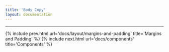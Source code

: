 ```yaml
---
title: 'Body Copy'
layout: documentation
---
```


---

{% include prev.html url='docs/layout/margins-and-padding' title='Margins and Padding' %}
{% include next.html url='docs/components' title='Components' %}
